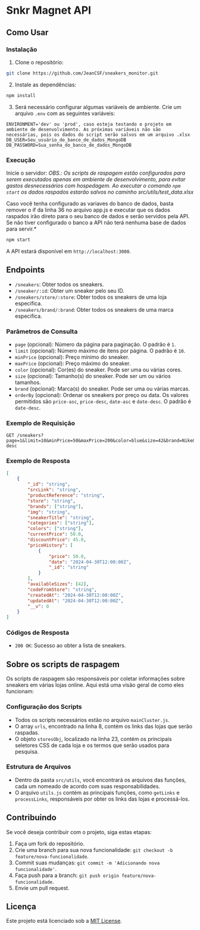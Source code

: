 # Snkr Magnet API
## Como Usar
### Instalação

1. Clone o repositório:
```bash
git clone https://github.com/JeanCSF/sneakers_monitor.git
```

2. Instale as dependências:
```bash
npm install
```

3. Será necessário configurar algumas variáveis de ambiente. Crie um arquivo `.env` com as seguintes variáveis:
```dotenv
ENVIRONMENT='dev' ou 'prod', caso esteja testando o projeto em ambiente de desenvolvimento. As próximas variáveis não são necessárias, pois os dados do script serão salvos em um arquivo .xlsx
DB_USER=Seu_usuário_do_banco_de_dados_MongoDB
DB_PASSWORD=Sua_senha_do_banco_de_dados_MongoDB
```

### Execução

Inicie o servidor:
*OBS.: Os scripts de raspagem estão configurados para serem executados apenas em ambiente de desenvolvimento, para evitar gastos desnecessários com hospedagem. Ao executar o comando `npm start` os dados raspados estarão salvos no caminho src/utils/test_data.xlsx*

Caso você tenha configurado as variaves do banco de dados, basta remover o if da linha 36 no arquivo app.js e executar que os dados raspados irão direto para o seu banco de dados e serão servidos pela API. Se não tiver configurado o banco a API não terá nenhuma base de dados para servir.*

```bash
npm start
```

A API estará disponível em `http://localhost:3000`.

## Endpoints

- `/sneakers`: Obter todos os sneakers.
- `/sneaker/:id`: Obter um sneaker pelo seu ID.
- `/sneakers/store/:store`: Obter todos os sneakers de uma loja especifica.
- `/sneakers/brand/:brand`: Obter todos os sneakers de uma marca especifica.
  
### Parâmetros de Consulta

- `page` (opcional): Número da página para paginação. O padrão é `1`.
- `limit` (opcional): Número máximo de itens por página. O padrão é `10`.
- `minPrice` (opcional): Preço mínimo do sneaker.
- `maxPrice` (opcional): Preço máximo do sneaker.
- `color` (opcional): Cor(es) do sneaker. Pode ser uma ou várias cores.
- `size` (opcional): Tamanho(s) do sneaker. Pode ser um ou vários tamanhos.
- `brand` (opcional): Marca(s) do sneaker. Pode ser uma ou várias marcas.
- `orderBy` (opcional): Ordenar os sneakers por preço ou data. Os valores permitidos são `price-asc`, `price-desc`, `date-asc` e `date-desc`. O padrão é `date-desc`.

### Exemplo de Requisição

```http
GET /sneakers?page=1&limit=10&minPrice=50&maxPrice=200&color=blue&size=42&brand=Nike&orderBy=price-desc
```

### Exemplo de Resposta

```json
[
    {
        "_id": "string",
        "srcLink": "string",
        "productReference": "string",
        "store": "string",
        "brands": ["string"],
        "img": "string",
        "sneakerTitle": "string",
        "categories": ["string"],
        "colors": ["string"],
        "currentPrice": 50.0,
        "discountPrice": 45.0,
        "priceHistory": [
            {
                "price": 50.0,
                "date": "2024-04-30T12:00:00Z",
                "_id": "string"
            }
        ],
        "availableSizes": [42],
        "codeFromStore": "string",
        "createdAt": "2024-04-30T12:00:00Z",
        "updatedAt": "2024-04-30T12:00:00Z",
        "__v": 0
    }
]
```

### Códigos de Resposta

- `200 OK`: Sucesso ao obter a lista de sneakers.

## Sobre os scripts de raspagem

Os scripts de raspagem são responsáveis por coletar informações sobre sneakers em várias lojas online. Aqui está uma visão geral de como eles funcionam:

### Configuração dos Scripts

- Todos os scripts necessários estão no arquivo `mainCluster.js`.
- O array `urls`, encontrado na linha 8, contém os links das lojas que serão raspadas.
- O objeto `storesObj`, localizado na linha 23, contém os principais seletores CSS de cada loja e os termos que serão usados para pesquisa.

### Estrutura de Arquivos

- Dentro da pasta `src/utils`, você encontrará os arquivos das funções, cada um nomeado de acordo com suas responsabilidades.
- O arquivo `utils.js` contém as principais funções, como `getLinks` e `processLinks`, responsáveis por obter os links das lojas e processá-los.

## Contribuindo

Se você deseja contribuir com o projeto, siga estas etapas:

1. Faça um fork do repositório.
2. Crie uma branch para sua nova funcionalidade: `git checkout -b feature/nova-funcionalidade`.
3. Commit suas mudanças: `git commit -m 'Adicionando nova funcionalidade'`.
4. Faça push para a branch: `git push origin feature/nova-funcionalidade`.
5. Envie um pull request.

## Licença

Este projeto está licenciado sob a [MIT License](link_para_a_licenca).
